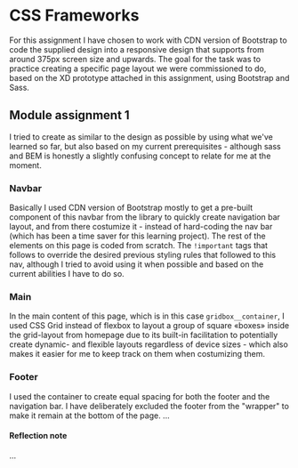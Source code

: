 # CSS Frameworks
For this assignment I have chosen to work with CDN version of Bootstrap to code the supplied design into a responsive design that supports from around 375px screen size and upwards. The goal for the task was to practice creating a specific page layout we were commissioned to do, based on the XD prototype attached in this assignment, using Bootstrap and Sass. 
## Module assignment 1 
I tried to create as similar to the design as possible by using what we've learned so far, but also based on my current prerequisites - although sass and BEM is honestly a slightly confusing concept to relate for me at the moment.
### Navbar
Basically I used CDN version of Bootstrap mostly to get a pre-built component of this navbar from the library to quickly create navigation bar layout, and from there costumize it - instead of hard-coding the nav bar (which has been a time saver for this learning project). The rest of the elements on this page is coded from scratch. The `!important` tags that follows to override the desired previous styling rules that followed to this nav, although I tried to avoid using it when possible and based on the current abilities I have to do so.
### Main
In the main content of this page, which is in this case `gridbox__container`, I used CSS Grid instead of flexbox to layout a group of square «boxes» inside the grid-layout from homepage due to its built-in facilitation to potentially create dynamic- and flexible layouts regardless of device sizes - which also makes it easier for me to keep track on them when costumizing them.
### Footer
I used the container to create equal spacing for both the footer and the navigation bar. I have deliberately excluded the footer from the "wrapper" to make it remain at the bottom of the page.
... 
#### Reflection note 
...
